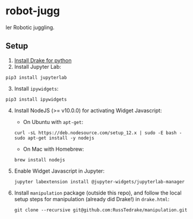 # robot-jugg
ler
Robotic juggling. 

## Setup
1. [Install Drake for python](https://drake.mit.edu/python_bindings.html)
2. Install Jupyter Lab:
```
pip3 install jupyterlab
```
3. Install `ipywidgets`:
```
pip3 install ipywidgets
```
4. Install NodeJS (>= v10.0.0) for activating Widget Javascript:
    - On Ubuntu with `apt-get`:
    ```
    curl -sL https://deb.nodesource.com/setup_12.x | sudo -E bash -
    sudo apt-get install -y nodejs
    ```

    - On Mac with Homebrew:
    ```
    brew install nodejs
    ```
5. Enable Widget Javascript in Jupyter:
    ```    
    jupyter labextension install @jupyter-widgets/jupyterlab-manager
    ```
6. Install `manipulation` package (outside this repo), and follow the local setup steps for manipulation (already did Drake!) in `drake.html`:
    ```
    git clone --recursive git@github.com:RussTedrake/manipulation.git
    ```